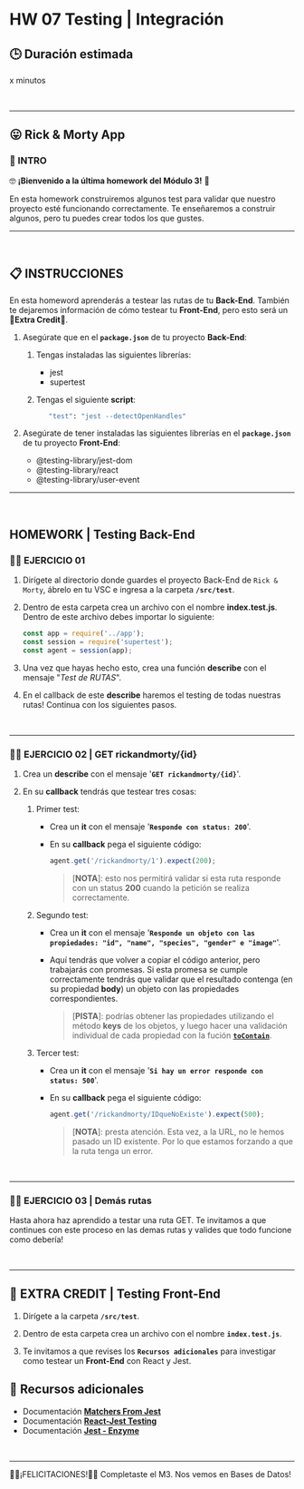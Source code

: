 # **HW 07 Testing | Integración**

## **🕒 Duración estimada**

x minutos

<br />

---

## **😛 Rick & Morty App**

### **📌 INTRO**

🤓 **¡Bienvenido a la última homework del Módulo 3!** 🥳

En esta homework construiremos algunos test para validar que nuestro proyecto esté funcionando correctamente. Te enseñaremos a construir algunos, pero tu puedes crear todos los que gustes.

---

<br />

## **📋 INSTRUCCIONES**

En esta homeword aprenderás a testear las rutas de tu **Back-End**. También te dejaremos información de cómo testear tu **Front-End**, pero esto será un **💪Extra Credit💪**.

1. Asegúrate que en el **`package.json`** de tu proyecto **Back-End**:

   1. Tengas instaladas las siguientes librerías:

      -  jest
      -  supertest

   2. Tengas el siguiente **script**:

      ```bash
         "test": "jest --detectOpenHandles"
      ```

1. Asegúrate de tener instaladas las siguientes librerías en el **`package.json`** de tu proyecto **Front-End**:
   -  @testing-library/jest-dom
   -  @testing-library/react
   -  @testing-library/user-event

---

<br />

## **HOMEWORK | Testing Back-End**

### **👩‍💻 EJERCICIO 01**

1. Dirígete al directorio donde guardes el proyecto Back-End de `Rick & Morty`, ábrelo en tu VSC e ingresa a la carpeta **`/src/test`**.

2. Dentro de esta carpeta crea un archivo con el nombre **index.test.js**. Dentro de este archivo debes importar lo siguiente:

   ```javascript
   const app = require('../app');
   const session = require('supertest');
   const agent = session(app);
   ```

3. Una vez que hayas hecho esto, crea una función **describe** con el mensaje "_Test de RUTAS_".

4. En el callback de este **describe** haremos el testing de todas nuestras rutas! Continua con los siguientes pasos.

<br />

---

### **👩‍💻 EJERCICIO 02 | GET rickandmorty/{id}**

1. Crea un **describe** con el mensaje '**`GET rickandmorty/{id}`**'.

2. En su **callback** tendrás que testear tres cosas:

   1. Primer test:

      -  Crea un **it** con el mensaje '**`Responde con status: 200`**'.

      -  En su **callback** pega el siguiente código:

         ```javascript
         agent.get('/rickandmorty/1').expect(200);
         ```

         > [**NOTA**]: esto nos permitirá validar si esta ruta responde con un status **200** cuando la petición se realiza correctamente.

   2. Segundo test:

      -  Crea un **it** con el mensaje '**`Responde un objeto con las propiedades: "id", "name", "species", "gender" e "image"`**'.

      -  Aquí tendrás que volver a copiar el código anterior, pero trabajarás con promesas. Si esta promesa se cumple correctamente tendrás que validar que el resultado contenga (en su propiedad **body**) un objeto con las propiedades correspondientes.

         > [**PISTA**]: podrías obtener las propiedades utilizando el método **keys** de los objetos, y luego hacer una validación individual de cada propiedad con la fución [**`toContain`**](https://jestjs.io/docs/using-matchers#arrays-and-iterables).

   3. Tercer test:

      -  Crea un **it** con el mensaje '**`Si hay un error responde con status: 500`**'.

      -  En su **callback** pega el siguiente código:

         ```javascript
         agent.get('/rickandmorty/IDqueNoExiste').expect(500);
         ```

         > [**NOTA**]: presta atención. Esta vez, a la URL, no le hemos pasado un ID existente. Por lo que estamos forzando a que la ruta tenga un error.

<br />

---

### **👩‍💻 EJERCICIO 03 | Demás rutas**

Hasta ahora haz aprendido a testar una ruta GET. Te invitamos a que continues con este proceso en las demas rutas y valides que todo funcione como debería!

<br />

---

## **💪 EXTRA CREDIT | Testing Front-End**

1. Dirígete a la carpeta **`/src/test`**.

2. Dentro de esta carpeta crea un archivo con el nombre **`index.test.js`**.

3. Te invitamos a que revises los **`Recursos adicionales`** para investigar como testear un **Front-End** con React y Jest.

## **🔎 Recursos adicionales**

-  Documentación [**Matchers From Jest**](https://jestjs.io/docs/using-matchers)
-  Documentación [**React-Jest Testing**](https://testing-library.com/docs/react-testing-library/intro/)
-  Documentación [**Jest - Enzyme**](https://enzymejs.github.io/enzyme/docs/guides/jest.html)

</br >

---

🚀🥳¡FELICITACIONES!🚀🥳 Completaste el M3. Nos vemos en Bases de Datos!
